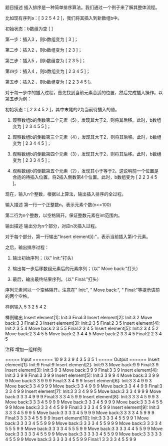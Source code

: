 题目描述
插入排序是一种简单排序算法。我们通过一个例子来了解其整体流程。

比如现有序列a：[ 3 2 5 4 2 ]，我们将其插入到新数组b中。

初始状态：b数组为空 [ ]

第一步：插入3 ，则b数组变为 [ 3 ]；

第二步：插入2 ，则b数组变为 [ 2 3 ]；

第三步：插入5 ，则b数组变为 [ 2 3 5 ]；

第四步：插入4 ，则b数组变为 [ 2 3 4 5 ]；

第五步：插入2 ，则b数组变为 [ 2 2 3 4 5 ]。



对于每一步中的插入过程，首先找到当前元素合适的位置，然后完成插入操作。以第五步为例：

初始状态：[ 2 3 4 5 2 ]，其中末尾的2为当前待插入的值。

1. 观察数组b的倒数第二个元素（5），发现其大于2，则将其后移。此时，b数组变为 [ 2 3 4 5 5 ]；

2. 观察数组b的倒数第三个元素（4），发现其大于2，则将其后移。此时，b数组变为 [ 2 3 4 4 5 ]；

3. 观察数组b的倒数第四个元素（3），发现其大于2，则将其后移。此时，b数组变为 [ 2 3 3 4 5 ]；

4. 观察数组b的倒数第五个元素（2），发现其小于等于2。这说明前一个位置是合适的待插入位置。将2插入倒数第4个位置。此时，b数组变为 [ 2 2 3 4 5 ]。



现在，输入n个整数，根据以上算法，输出插入排序的全过程。


输入描述
第一行一个正整数n，表示元素个数(n<=100)

第二行为n个整数，以空格隔开。保证整数元素在int范围内。


输出描述
输出分为n个部分，对应n次插入过程。

对于每个部分，第一行输出"Insert element[i]:"，表示当前插入第i个元素。

之后，输出排序过程：

1. 输出初始序列；（以"  Init:"打头）

2. 输出每一步后移数组元素后的元素序列；（以"  Move back:"打头）

3. 最后，输出最终结果序列。（以"  Final:"打头）

序列元素间以一个空格隔开。注意在"  Init:", "  Move back:", "  Final:"等提示语前的两个空格。


样例输入
5
3 2 5 4 2

样例输出
Insert element[1]:
  Init:3
  Final:3
Insert element[2]:
  Init:3 2
  Move back:3 3
  Final:2 3
Insert element[3]:
  Init:2 3 5
  Final:2 3 5
Insert element[4]:
  Init:2 3 5 4
  Move back:2 3 5 5
  Final:2 3 4 5
Insert element[5]:
  Init:2 3 4 5 2
  Move back:2 3 4 5 5
  Move back:2 3 4 4 5
  Move back:2 3 3 4 5
  Final:2 2 3 4 5

注释
增加一组样例

===== Input =======
10
9 3 3 9 4 3 5 3 5 1
===== Output ======
Insert element[1]:
  Init:9
  Final:9
Insert element[2]:
  Init:9 3
  Move back:9 9
  Final:3 9
Insert element[3]:
  Init:3 9 3
  Move back:3 9 9
  Final:3 3 9
Insert element[4]:
  Init:3 3 9 9
  Final:3 3 9 9
Insert element[5]:
  Init:3 3 9 9 4
  Move back:3 3 9 9 9
  Move back:3 3 9 9 9
  Final:3 3 4 9 9
Insert element[6]:
  Init:3 3 4 9 9 3
  Move back:3 3 4 9 9 9
  Move back:3 3 4 9 9 9
  Move back:3 3 4 4 9 9
  Final:3 3 3 4 9 9
Insert element[7]:
  Init:3 3 3 4 9 9 5
  Move back:3 3 3 4 9 9 9
  Move back:3 3 3 4 9 9 9
  Final:3 3 3 4 5 9 9
Insert element[8]:
  Init:3 3 3 4 5 9 9 3
  Move back:3 3 3 4 5 9 9 9
  Move back:3 3 3 4 5 9 9 9
  Move back:3 3 3 4 5 5 9 9
  Move back:3 3 3 4 4 5 9 9
  Final:3 3 3 3 4 5 9 9
Insert element[9]:
  Init:3 3 3 3 4 5 9 9 5
  Move back:3 3 3 3 4 5 9 9 9
  Move back:3 3 3 3 4 5 9 9 9
  Final:3 3 3 3 4 5 5 9 9
Insert element[10]:
  Init:3 3 3 3 4 5 5 9 9 1
  Move back:3 3 3 3 4 5 5 9 9 9
  Move back:3 3 3 3 4 5 5 9 9 9
  Move back:3 3 3 3 4 5 5 5 9 9
  Move back:3 3 3 3 4 5 5 5 9 9
  Move back:3 3 3 3 4 4 5 5 9 9
  Move back:3 3 3 3 3 4 5 5 9 9
  Move back:3 3 3 3 3 4 5 5 9 9
  Move back:3 3 3 3 3 4 5 5 9 9
  Move back:3 3 3 3 3 4 5 5 9 9
  Final:1 3 3 3 3 4 5 5 9 9
